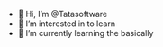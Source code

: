 - 👋 Hi, I’m @Tatasoftware
- 👀 I’m interested in to learn
- 🌱 I’m currently learning the basically


<!---
Tatasoftware/Tatasoftware is a ✨ special ✨ repository because its `README.md` (this file) appears on your GitHub profile.
You can click the Preview link to take a look at your changes.
--->
